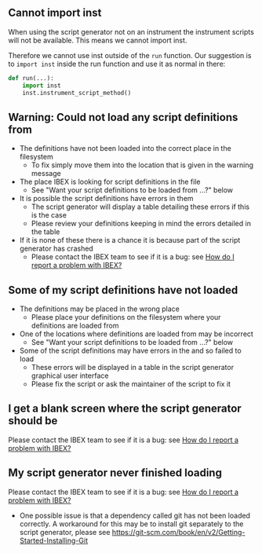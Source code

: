 ## Cannot import inst

When using the script generator not on an instrument the instrument scripts will not be available. This means we cannot import inst.

Therefore we cannot use inst outside of the `run` function. Our suggestion is to `import inst` inside the run function and use it as normal in there: 

```python
def run(...):
    import inst
    inst.instrument_script_method()
```

## Warning: Could not load any script definitions from 

- The definitions have not been loaded into the correct place in the filesystem
   - To fix simply move them into the location that is given in the warning message
- The place IBEX is looking for script definitions in the file
   - See "Want your script definitions to be loaded from ...?" below
- It is possible the script definitions have errors in them
   - The script generator will display a table detailing these errors if this is the case
   - Please review your definitions keeping in mind the errors detailed in the table
- If it is none of these there is a chance it is because part of the script generator has crashed
   - Please contact the IBEX team to see if it is a bug: see [How do I report a problem with IBEX?](https://github.com/ISISComputingGroup/ibex_user_manual/wiki/FAQ#id1)

## Some of my script definitions have not loaded

- The definitions may be placed in the wrong place 
   - Please place your definitions on the filesystem where your definitions are loaded from
- One of the locations where definitions are loaded from may be incorrect 
   - See "Want your script definitions to be loaded from ...?" below
- Some of the script definitions may have errors in the and so failed to load
   - These errors will be displayed in a table in the script generator graphical user interface
   - Please fix the script or ask the maintainer of the script to fix it

## I get a blank screen where the script generator should be

Please contact the IBEX team to see if it is a bug: see [How do I report a problem with IBEX?](https://github.com/ISISComputingGroup/ibex_user_manual/wiki/FAQ#id1)

## My script generator never finished loading

Please contact the IBEX team to see if it is a bug: see [How do I report a problem with IBEX?](https://github.com/ISISComputingGroup/ibex_user_manual/wiki/FAQ#id1)

- One possible issue is that a dependency called git has not been loaded correctly. A workaround for this may be to install git separately to the script generator, please see https://git-scm.com/book/en/v2/Getting-Started-Installing-Git